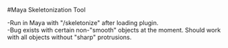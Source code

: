 #Maya Skeletonization Tool

-Run in Maya with "/skeletonize" after loading plugin.<br />
-Bug exists with certain non-"smooth" objects at the moment. Should work with all objects without "sharp" protrusions.
